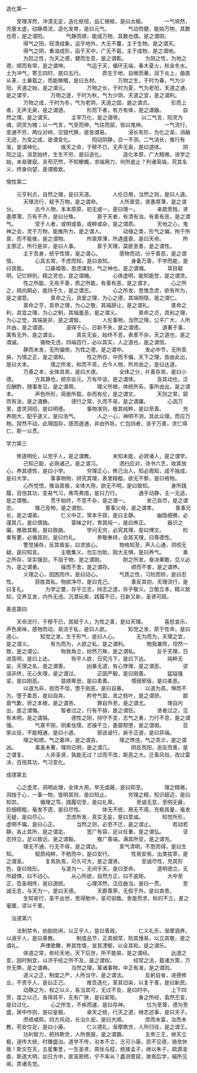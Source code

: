 造化第一

　　至理浑然，冲漠无定，造化枢纽，品汇根柢，是曰太极。
　
　　一气埉然，充塞太虚，动静周流，造化发育，是曰元气。
　
　　气动而健，能始万物，其数也奇，是之谓阳。
　
　　气静而顺，能成万物，其数也偶，是之谓阴。
　
　　得气之阳，轻清成象，运乎地外，大无不覆，主于生物，是之谓天。
　
　　得气之阴，重浊成形，函于天中，广无不载，主于成物，是之谓地。
　
　　为阳之性，为天之德，健而生息，是之谓乾。
　
　　为阴之性，为地之德，顺而有常，是之谓坤。
　
　　气运于天，循环无端，春木夏火，秋金冬水。土为冲气，寄王四时，是曰五行。
　
　　质生于地，自微而著，润下炎上，曲直从革，土兼载之，而能稼穑，是曰五材。
　
　　万物之生，于时为春，气为少阳，天道之始，是之谓元。
　
　　万物之长，于时为夏，气为老阳，天道之通，是之谓亨。
　
　　万物之遂，于时为秋，气为少阴，天道之宜，是之谓利。
　
　　万物之成，于时为冬，气为老阴，天道之固，是之谓贞。
　
　　形而上者，无声无臭，是之谓道。
　
　　形而下者，有方有体，是之谓器。
　
　　自然之理，是之谓天。
　
　　主宰万化，是之谓帝。
　
　　以二气言，阳灵为魂，阴灵为魄；以一气言，气至而伸，气往而屈，皆曰鬼神。
　
　　一气流行，变通不穷，两仪对峙，交错代换，是皆谓易。
　
　　浸长有形，为化之渐，消融无迹，为变之成，是谓变化。
　
　　阳动阴静，合一不测，二气消长，推行有渐，是谓神化。
　
　　维天之命，于穆不已，无声无臭，是曰道体。
　
　　阴阳之运，消息始终，生生不穷，是曰造化。
　
　　造化本原，广大精微，进学之始，未易骤窥。夫苟茫然，不知梗概，求端用力，何所底止？列诸简端，究其名义，终身向望，是谓极致。

情性第二

　　元亨利贞，自然之理，是曰天道。
　
　　人伦日用，当然之则，是曰人道。
　
　　天理流行，赋予万物，是之谓命。
　
　　人所禀受，贤愚厚薄，是之谓分。
　
　　古今人物，本本原原，初无或一，是曰理一。
　
　　亲疏贵贱，贤愚厚薄，万有不齐，是曰分殊。
　
　　禀于天者，有清有浊，有善有恶，是之谓气。
　
　　受于人者，或明或昏，或粹或杂，是之谓质。
　
　　天地之心，鬼神之会，灵于万物，能推所为，是之谓人。
　
　　动植之类，形气之偏，拘于所禀，而不能推，是之谓物。
　
　　所禀厚薄，所遇盛衰，是曰天命。
　
　　所主邪正，所行是非，是曰人事。
　
　　禀于天理，莫匪至善，是之谓性。
　
　　主于吾身，统乎性情，是之谓心。
　
　　感物而动，分乎善恶，是之谓情。
　
　　心具五常，不虑而知，是曰良知。
　
　　身备万善，不学而能，是曰良能。
　
　　口鼻嘘吸，思虑谋划，气之神也，是之谓魂。
　
　　耳目聪明，记忆辨别，精之灵也，是之谓魄。
　
　　心体虚明，能知能觉，是之谓灵。
　
　　性之所能，无有不善，质之所能，有善有恶，是之谓才。
　
　　心之所之，趋向期必，能持于久，是之谓志。
　
　　心之所发，思惟念虑，欲有所为，是之谓意。
　
　　禀命之元，具爱之理，为心之德，其端恻隐，是之谓仁。
　
　　禀命之亨，具恭之理，为心之敬，其端辞让，是之谓礼。
　
　　禀命之利，具宜之理，为心之制，其端羞恶，是之谓义。
　
　　禀命之贞，具别之理，为心之觉，其端是非，是之谓智。
　
　　人伦事物，当然之理，公平广大，人所共由，是之谓道。
　
　　道得于心，日新不失，是之谓德。
　
　　道著于事，寓有无外，是之谓业。
　
　　真实无妄，始终不息，表里不杂，天之道也，是之谓诚。
　
　　循物无违，四端百行，必以其实，人之道也，是之谓信。
　
　　静而未发，无所偏倚，为性之德，是之谓中。
　
　　发必中节，无所乖戾，为情之正，是之谓和。
　
　　性之所存，中而不偏，天下之理，皆由此出，是曰大本。
　
　　情之所发，和而不乖，古今人物，所共由之，是曰达道。
　
　　万善之本，全体具焉，是曰大德。
　
　　全体之分，片善存焉，是曰小德。
　
　　方其静也，统宗会元，万有毕该，是之谓体。
　
　　及其动也，泛应酬酢，随事发见，是之谓用。
　
　　理义所根，体统所系，事所由出，是之谓本。
　
　　声色所形，简册所载，杂而有伦，是之谓文。
　
　　天则之常，叙而有法，是之谓彝。
　
　　德行之常，久而不易，是之谓庸。
　
　　心涵万里，虚灵洞彻，是曰明德。
　
　　事物准则，极其纯粹，是曰至善。
　
　　充养刚大，配乎道义，是曰浩气。
　
　　人之一心，神明不测，具此众理，而应万物。寂然不动，此理固存，感而遂通，非由外铄。仁包四者，该乎万善，求仁得仁，斯一以贯。

学力第三

　　修道明伦，以党乎人，是之谓教。
　
　　未知未能，必效诸人，是之谓学。
　
　　己知己能，必熟诸己，是之谓习。
　
　　洒扫应对，诗书六艺，收其放心，养其德性，是曰小学。
　
　　穷理正心，修己治人，知必周知，成不独成，是曰大学。
　
　　事事物物，研究其理，表里精粗，欲无不察，是曰格物。
　
　　心所觉悟，推诣其极，全体大用，欲无不明，是曰致知。
　
　　身所践履，百倍其功，变易气习，弗笃弗措，是曰力行。
　
　　通乎动静，主一无适，是之谓敬。
　
　　贯乎始终，不息不杂，是之谓一。
　
　　发己自尽，是之谓忠。
　
　　推己及物，是之谓恕。
　
　　善事父母，是之谓孝。
　
　　善事兄长，是之谓弟。
　
　　仁义中正，常本乎寂，是曰主静。
　
　　幽隐细微，必谨其几，是曰慎独。
　
　　蒙昧之时，育其纯一，是曰养正。
　
　　器识之偏，推致其极，是曰致曲。
　
　　学问无穷，必究其理，是曰博文。
　
　　检束有要，必循其则，是曰约礼。
　
　　恭敬奉持，全其天理，曰尊德性。
　
　　警觉操存，反其昏妄，曰求放心。
　
　　物格知至，声入心通，洞彻无疑，是曰知言。
　
　　主敬集义，勿忘勿助，刚大无惧，是曰养气。
　
　　勇之所存，坚实强劲，不屈于物，是之谓刚。
　
　　刚之所发，奋决果敢，见义必为，是之谓勇。
　
　　操而不舍，是之谓存。
　
　　顺而不害，是之谓养。
　
　　义理之心，因困而作，是曰动心。
　
　　气质之性，习险而矫，是曰忍性。
　
　　获胜其私，物欲净尽，是曰克己。
　
　　善反其初，天理流行，是曰复礼。
　
　　为学之要，存乎立志，持志之道，存乎敬义。立敬立本，精义致知，交养互发，内外无违。沉潜玩索，践履不已，日新又新，圣贤可跂。

善恶第四

　　天命流行，于穆不已，其赋于人，为性之善，是曰天理。
　
　　喜怒哀乐，声色臭味，感物而动，易流于私，是曰人欲。
　
　　知觉之发，原于性命，是曰道心。
　
　　知觉之发，生于形气，是曰人心。
　
　　无为而为，天理之宜，是之谓义。
　
　　有为而为，人欲之私，是之谓利。
　
　　物我兼照，坦然一致，是之谓公。
　
　　物我角立，纷然万殊，是之谓私。
　
　　反乎天理，日进高明，是曰上达。
　
　　徇乎人欲，日究污下，是曰下达。
　
　　纯粹无妄，天理之名，是之谓善。
　
　　凶暴无道，有心悖理，是之谓恶。
　
　　谬误非终，无心失理，是之谓过。
　
　　正固严毅，是曰刚善。
　
　　猛隘强梁，是曰刚恶。
　
　　慈顺卑逊，是曰柔善。
　
　　懦弱邪佞，是曰柔恶。
　
　　以道为非，拒而不信，堕于刚恶，是曰自暴。
　
　　以道为高，惮而不为，堕于柔恶，是曰自弃。
　
　　矜夸气盈，吝之枝叶，是之谓骄。
　
　　鄙啬气歉，骄之本根，是之谓吝。
　
　　罪自外至，是之谓尤。
　
　　理自内出，是之谓悔。
　
　　智者过之，行有不揜，是之谓狂。
　
　　贤者过之，见有未明，是之谓狷。
　
　　德性之刚，持守不变，志气之勇，力行不息，是之谓强。
　
　　气禀不刚，阴柔怯懦，志操不立，委靡颓堕，是之谓弱。
　
　　百家众技，不能相通，是曰小道。
　
　　邪说诐行，戾乎正道，是曰异端。
　
　　理之和顺，气之嘉祥，是之谓吉。
　
　　理之悖违，气之乖沴，是之谓凶。
　
　　事虽未著，理则已明，是之谓几。
　
　　阴反而阳，恶反而善，是之谓复。
　
　　人非圣贤，孰能无过？过而不改，斯恶之大。迁善风俗，改过雷决，百倍其功，气习变化。

成德第五

　　心之虚灵，洞明此理，全体大用，举无或蔽，是曰知至。
　
　　理之精微，洞烛于心，一事一物，皆明其则，是曰知止。
　
　　穷理之精，知识超迈，是曰知崇。
　
　　循理之笃，践履切至，是曰礼卑。
　
　　至诚无息，至明无蔽，巨细精粗，毫发不遗，是曰尽性。
　
　　体无不统，用无不周，充极其量，毫发无疑，是曰尽心。
　
　　念虑所发，真实无妄，是曰意诚。
　
　　知觉所形，虚明不偏，是曰心正。
　
　　当然之则，必至不迁，是之谓止。
　
　　若动若静，各止其所，是之谓定。
　
　　宽广有容，足以任重，是之谓弘。
　
　　坚忍持立，足以致远，是之谓毅。
　
　　推广善端，满其所受，是之谓充。
　
　　理无不通，行无不得，是之谓达。
　
　　禀气清明，不思而得，是曰生知。
　
　　赋质纯粹，不勉而中，是曰安行。
　
　　性焉安焉，出类拔萃，是之谓圣。
　
　　复焉执焉，可久可大，是之谓贤。
　
　　至诚尽性，充其形色，是曰贱形。
　
　　与道为一，无间乎天，是曰至命。
　
　　道明德立，无所疑惧，曰不动心。
　
　　从心所欲，自然方正，曰不逾矩。
　
　　大中至正，百圣相传，是曰道统。
　
　　心理浑然，泛应曲当，是曰一贯。
　
　　至诚无息，与天为一，是曰天德。
　
　　天爵尊荣，无假于外，是曰良贵。
　
　　生知安行，圣不出世，思得勉中，圣可驯致。舍是而求，标的不立，差之毫厘，谬以千里。

　治道第六

　　法制禁令，劝励防闲，以正乎人，是曰善政。
　
　　仁义礼乐，渐摩涵养，以淑乎人，是曰善教。
　
　　制度品节，正其纲常，防其慢易，以立其敬，是之谓礼。
　
　　声律歌舞，养其性情，宣其湮郁，以全其和，是之谓乐。
　
　　体道之常，弥纶天地，天下后世，所不能易，是之谓经。
　
　　达道之变，因时制宜，以济乎经之所不及，是之谓权。
　
　　经常之法，载诸方策，万世无弊，是之谓典。
　
　　当然之理，寓诸事物，中正有准，是之谓则。
　
　　道义之正，制度之严，人所当守，是之谓法。
　
　　反躬自省，进德修业，不责乎人，是曰正己。
　
　　推吾造化，革其旧染，以复于善，是曰新民。
　
　　动静之为，权之以义，各当其可，无过不及，是曰时中。
　
　　上下四旁，度之以己，各得其平，无有广狭，是曰絜矩。
　
　　身之所经，翕然丕变，是曰过化。
　
　　心之所生，不疾而速，是曰存神。
　
　　位为至尊，德为至盛，居中作则，是曰皇极。
　
　　承天之统，行天之道，继志述事，是曰天子。
　
　　庶绩咸熙，四方风动，长治久安，是曰大顺。
　
　　庶而未富，治而未教，苟安仅足，是曰小康。
　
　　仁义德礼，渐摩欺世，人所归往，是之谓王。
　
　　功利智力，把持欺世，人所畏服，是之谓霸。
　
　　五帝三王，继天立极，道传大统，时臻盛治。道学不传，治本不立，汔可小康，民不见德，猗欤休哉！斯文在天，五星集奎，一生圣贤，周张与程，统接孟子，继以朱子，疏源浚委，斯道大明，如日方中，匪盲匪瞆，宁不率从？蠡测管窥，渺焉后学，辑所见闻，质诸先觉。
